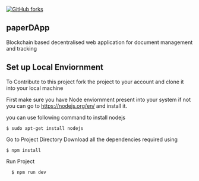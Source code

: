 [![GitHub forks](https://img.shields.io/github/forks/AltCtrlDel1999/paperDApp.svg?style=social&label=Fork&maxAge=2592000)](https://GitHub.com/AltCtrlDel1999/paperDApp/network/)

## paperDApp
Blockchain based decentralised web application for document management and tracking
## Set up Local Enviornment
To Contribute to this project fork the project to your account and clone it into your local machine

First make sure you have Node enviornment present into your system if not you can go to https://nodejs.org/en/ and install it.

you can use following command to install nodejs
```shell
$ sudo apt-get install nodejs
```
Go to Project Directory
Download all the dependencies required using 
```shell
$ npm install
```
Run Project 
```shell
  $ npm run dev
```
